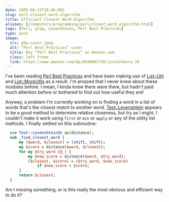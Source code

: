 ```yaml
--- 
date: 2005-08-31T18:48:00Z
slug: perl-closest-word-algorithm
title: Efficient Closest Word Algorithm
aliases: [/computers/programming/perl/closet_word_algorithm.html]
tags: [Perl, grep, Levenshtein, Perl Best Practices]
type: post
image:
  src: pbp-cover.jpeg
  alt: “Perl Best Practices” cover
  title: Buy “Perl Best Practices” on Amazon.com
  class: left frame
  link: https://www.amazon.com/dp/0596001738/justatheory-20
---
```


I've been reading [Perl Best Practices] and have been making use of [List::Util]
and [List::MoreUtils] as a result. I'm amazed that I never knew about these
modules before. I mean, I kinda knew there were there, but hadn't paid much
attention before or bothered to find out how useful they are!

Anyway, a problem I'm currently working on is finding a word in a list of words
that's the closest match to another word. [Text::Levenshtein] appears to be a
good method to determine relative closeness, but try as I might, I couldn't make
it work using `first` or `min` or `apply` or any of the utility list methods. I
finally settled on this subroutine:

``` perl
  use Text::LevenshteinXS qw(distance);
  sub _find_closest_word {
      my ($word, $closest) = (shift, shift);
      my $score = distance($word, $closest);
      for my $try_word (@_) {
          my $new_score = distance($word, $try_word);
          ($closest, $score) = ($try_word, $new_score)
              if $new_score < $score;
      }
      return $closest;
  }
```

Am I missing something, or is this really the most obvious and efficient way to
do it?

  [Perl Best Practices]: https://www.amazon.com/exec/obidos/ASIN/0596001738/justatheory-20
    "Buy “Perl Best Practices” on Amazon.com"
  [List::Util]: http://search.cpan.org/dist/List-Util/ "List::Util on CPAN"
  [List::MoreUtils]: http://search.cpan.org/dist/List-MoreUtils/
    "List::MoreUtils on CPAN"
  [Text::Levenshtein]: http://search.cpan.org/dist/Text-Levenshtein/
    "Text::Levenshtein on CPAN"

